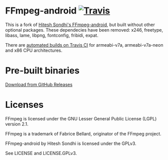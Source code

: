 # FFmpeg-android [![Travis](https://img.shields.io/travis/icctv/ffmpeg-android.svg)](https://travis-ci.org/icctv/ffmpeg-android/builds)


This is a fork of [Hitesh Sondhi's FFmpeg-android](https://github.com/WritingMinds/ffmpeg-android), but built without other optional packages. These dependecies have been removed: x246, freetype, libass, lame, libpng, fontconfig, fribidi, expat.

There are [automated builds on Travis CI](https://travis-ci.org/icctv/ffmpeg-android/builds) for armeabi-v7a, armeabi-v7a-neon and x86 CPU architectures.

# Pre-built binaries

[Download from GitHub Releases](https://github.com/icctv/ffmpeg-android/releases)

# Licenses

FFmpeg is licensed under the GNU Lesser General Public License (LGPL) version 2.1.

FFmpeg is a trademark of Fabrice Bellard, originator of the FFmpeg project.

FFmpeg-android by Hitesh Sondhi is licensed under the GPLv3.

See LICENSE and LICENSE.GPLv3.
